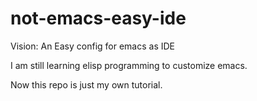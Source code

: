 not-emacs-easy-ide
==============

Vision: An Easy config for emacs as IDE
  
I am still learning elisp programming to customize emacs.
  
Now this repo is just my own tutorial.
